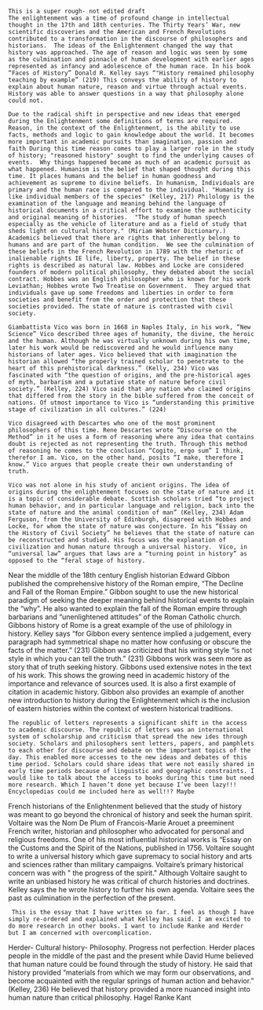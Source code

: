     This is a super rough- not edited draft
    The enlightenment was a time of profound change in intellectual thought in the 17th and 18th centuries. The Thirty Years’ War, new scientific discoveries and the American and French Revolutions contributed to a transformation in the discourse of philosophers and historians.  The ideas of the Enlightenment changed the way that history was approached. The age of reason and logic was seen by some as the culmination and pinnacle of human development with earlier ages represented as infancy and adolescence of the human race. In his book “Faces of History” Donald R. Kelley says “"History remained philosophy teaching by example” (219) This conveys the ability of history to explain about human nature, reason and virtue through actual events. History was able to answer questions in a way that philosophy alone could not.
    
    Due to the radical shift in perspective and new ideas that emerged during the Enlightenment some definitions of terms are required.  Reason, in the context of the Enlightenment, is the ability to use facts, methods and logic to gain knowledge about the world. It becomes more important in academic pursuits than imagination, passion and faith During this time reason comes to play a larger role in the study of history; "reasoned history" sought to find the underlying causes of events.  Why things happened became as much of an academic pursuit as what happened. Humanism is the belief that shaped thought during this time. It places humans and the belief in human goodness and achievement as supreme to divine beliefs. In humanism, Individuals are primary and the human race is compared to the individual. "Humanity is like individual members of the species" (Kelley, 217) Philology is the examination of the language and meaning behind the language of historical documents in a critical effort to examine the authenticity and original meaning of histories.  "The study of human speech especially as the vehicle of literature and as a field of study that sheds light on cultural history." (Miriam Webster Dictionary.) Academics believed that there are rights that inherently belong to humans and are part of the human condition.  We see the culmination of these beliefs in the French Revolution in 1789 with the rhetoric of inalienable rights IE life, liberty, property. The belief in these rights is described as natural law. Hobbes and Locke are considered founders of modern political philosophy, they debated about the social contract. Hobbes was an English philosopher who is known for his work Leviathan; Hobbes wrote Two Treatise on Government.  They argued that individuals gave up some freedoms and liberties in order to form societies and benefit from the order and protection that these societies provided. The state of nature is contrasted with civil society.
    
    Giambattista Vico was born in 1668 in Naples Italy, in his work, “New Science” Vico described three ages of humanity, the divine, the heroic and the human. Although he was virtually unknown during his own time, later his work would be rediscovered and he would influence many historians of later ages. Vico believed that with imagination the historian allowed “the properly trained scholar to penetrate to the heart of this prehistorical darkness.” (Kelly, 234) Vico was fascinated with “the question of origins, and the pre-historical ages of myth, barbarism and a putative state of nature before civil society.” (Kelley, 224) Vico said that any nation who claimed origins that differed from the story in the bible suffered from the conceit of nations. Of utmost importance to Vico is “understanding this primitive stage of civilization in all cultures.” (224) 
    
    Vico disagreed with Descartes who one of the most prominent philosophers of this time. Rene Descartes wrote “Discourse on the Method” in it he uses a form of reasoning where any idea that contains doubt is rejected as not representing the truth. Through this method of reasoning he comes to the conclusion “Cogito, ergo sum” I think, therefor I am. Vico, on the other hand, posits “I make, therefore I know.” Vico argues that people create their own understanding of truth. 
    
    Vico was not alone in his study of ancient origins. The idea of origins during the enlightenment focuses on the state of nature and it is a topic of considerable debate. Scottish scholars tried “to project human behavior, and in particular language and religion, back into the state of nature and the animal condition of man” (Kelley, 234) Adam Ferguson, from the University of Edinburgh, disagreed with Hobbes and Locke, for whom the state of nature was conjecture. In his “Essay on the History of Civil Society” he believes that the state of nature can be reconstructed and studied. His focus was the explanation of civilization and human nature through a universal history.  Vico, in “universal law” argues that laws are a “turning point in history” as opposed to the “feral stage of history. 
   
   Near the middle of the 18th century English historian Edward Gibbon published the comprehensive history of the Roman empire, “The Decline and Fall of the Roman Empire.” Gibbon sought to use the new historical paradigm of seeking the deeper meaning behind historical events to explain the “why”. He also wanted to explain the fall of the Roman empire through barbarians and “unenlightened attitudes” of the Roman Catholic church. Gibbons history of Rome is a great example of the use of philology in history. Kelley says “for Gibbon every sentence implied a judgement, every paragraph had symmetrical shape no matter how confusing or obscure the facts of the matter.” (231) Gibbon was criticized that his writing style “is not style in which you can tell the truth.” (231) Gibbons work was seen more as story that of truth seeking history. Gibbons used extensive notes in the text of his work. This shows the growing need in academic history of the importance and relevance of sources used. It is also a first example of citation in academic history. Gibbon also provides an example of another new introduction to history during the Enlightenment which is the inclusion of eastern histories within the context of western historical traditions.    
    
    The republic of letters represents a significant shift in the access to academic discourse. The republic of letters was an international system of scholarship and criticism that spread the new ides through society. Scholars and philosophers sent letters, papers, and pamphlets to each other for discourse and debate on the important topics of the day. This enabled more accesses to the new ideas and debates of this time period. Scholars could share ideas that were not easily shared in early time periods because of linguistic and geographic constraints. I would like to talk about the access to books during this time but need more research. Which I haven’t done yet because I’ve been lazy!!! Encyclopedias could me included here as well!!? Maybe
   
   French historians of the Enlightenment believed that the study of history was meant to go beyond the chronical of history and seek the human spirit. Voltaire was the Nom De Plum of Francois-Marie Arouet a preeminent French writer, historian and philosopher who advocated for personal and religious freedoms. One of his most influential historical works is “Essay on the Customs and the Spirit of the Nations, published in 1756. Voltaire sought to write a universal history which gave supremacy to social history and arts and sciences rather than military campaigns.  Voltaire’s primary historical concern was with " the progress of the spirit." Although Voltaire saught to write an unbiased history he was critical of church histories and doctrines. Kelley says the he wrote history to further his own agenda. Voltaire sees the past as culmination in the perfection of the present.
     
     This is the essay that I have written so far. I feel as though I have simply re-ordered and explained what Kelley has said. I am excited to do more research in other books. I want to include Ranke and Herder but I am concerned with overcomplication. 

Herder- Cultural history- Philosophy. Progress not perfection. Herder places people in the middle of the past and the present while
David Hume believed that human nature could be found through the study of history. He said that history provided “materials from which we may form our observations, and become acquainted with the regular springs of human action and behavior.” (Kelley, 236) He believed that history provided a more nuanced insight into human nature than critical philosophy.
Hagel
Ranke
Kant
